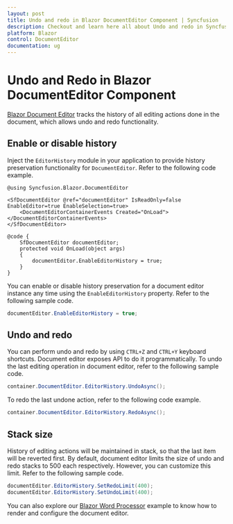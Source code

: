 ```yaml
---
layout: post
title: Undo and redo in Blazor DocumentEditor Component | Syncfusion
description: Checkout and learn here all about Undo and redo in Syncfusion Blazor DocumentEditor component and more.
platform: Blazor
control: DocumentEditor
documentation: ug
---
```


# Undo and Redo in Blazor DocumentEditor Component

[Blazor Document Editor](https://www.syncfusion.com/blazor-components/blazor-word-processor) tracks the history of all editing actions done in the document, which allows undo and redo functionality.

## Enable or disable history

Inject the `EditorHistory` module in your application to provide history preservation functionality for `DocumentEditor`. Refer to the following code example.

```cshtml
@using Syncfusion.Blazor.DocumentEditor

<SfDocumentEditor @ref="documentEditor" IsReadOnly=false EnableEditor=true EnableSelection=true>
    <DocumentEditorContainerEvents Created="OnLoad"></DocumentEditorContainerEvents>
</SfDocumentEditor>

@code {
    SfDocumentEditor documentEditor;
    protected void OnLoad(object args)
    {
        documentEditor.EnableEditorHistory = true;
    }
}
```

You can enable or disable history preservation for a document editor instance any time using the `EnableEditorHistory` property. Refer to the following sample code.

```csharp
documentEditor.EnableEditorHistory = true;
```

## Undo and redo

You can perform undo and redo by using `CTRL+Z` and `CTRL+Y` keyboard shortcuts. Document editor exposes API to do it programmatically.
To undo the last editing operation in document editor, refer to the following sample code.

```csharp
container.DocumentEditor.EditorHistory.UndoAsync();
```

To redo the last undone action, refer to the following code example.

```csharp
container.DocumentEditor.EditorHistory.RedoAsync();
```

## Stack size

History of editing actions will be maintained in stack, so that the last item will be reverted first. By default, document editor limits the size of undo and redo stacks to 500 each respectively. However, you can customize this limit. Refer to the following sample code.

```csharp
documentEditor.EditorHistory.SetRedoLimit(400);
documentEditor.EditorHistory.SetUndoLimit(400);
```

You can also explore our [Blazor Word Processor](https://blazor.syncfusion.com/demos/document-editor/default-functionalities) example to know how to render and configure the document editor.
